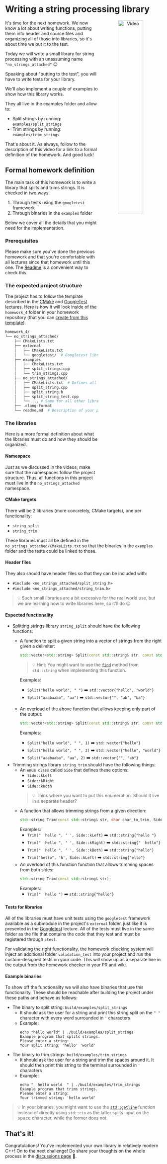 # Writing a string processing library

<p align="center">
  <a href="blah"><img src="https://img.youtube.com/vi/blah/0.jpg" alt="Video" align="right" width=40%></a>
</p>

<!-- Talking head -->
It's time for the next homework. We now know a lot about writing functions, putting them into header and source files and organizing all of those into libraries, so it's about time we put it to the test.

Today we will write a small library for string processing with an unassuming name `"no_strings_attached"` :wink:

<!-- Screen record -->
Speaking about "putting to the test", you will have to write tests for your library.

<!-- Talking head -->
We'll also implement a couple of examples to show how this library works.

<!-- Screen record -->
They all live in the examples folder and allow to:
- Split strings by running: `examples/split_strings`
- Trim strings by running: `examples/trim_strings`

<!-- Talking head -->
That's about it. As always, follow to the description of this video for a link to a formal definition of the homework. And good luck!

## Formal homework definition
The main task of this homework is to write a library that splits and trims strings. It is checked in two ways:
1. Through tests using the `googletest` framework
2. Through binaries in the `examples` folder

Below we cover all the details that you might need for the implementation.

### Prerequisites
Please make sure you've done the previous homework and that you're comfortable with all lectures since that homework until this one. The [Readme](../../readme.md) is a convenient way to check this.

### The expected project structure
The project has to follow the template described in the [CMake](../../lectures/cmake.md) and [GoogleTest](../../lectures/googletest.md) lectures. Here is how it will look inside of the `homework_4` folder in your homework repository (that you can [create from this template](https://github.com/cpp-for-yourself/homeworks)).

```bash
homework_4/
└── no_strings_attached/
    ├── CMakeLists.txt
    ├── external
    │   ├── CMakeLists.txt
    │   └── googletest/  # Googletest library as a submodule
    ├── examples
    │   ├── CMakeLists.txt
    │   ├── split_strings.cpp
    │   └── trim_strings.cpp
    ├── no_strings_attached/
    │   ├── CMakeLists.txt  # Defines all libraries
    │   ├── split_string.cpp
    │   ├── split_string.h
    │   ├── split_string_test.cpp
    │   └── ... # Same for all other libraries
    ├── .clang-format
    └── readme.md  # Description of your project. Go nuts!
```

### The libraries
Here is a more formal definition about what the libraries must do and how they should be organized.

#### Namespace
Just as we discussed in the videos, make sure that the namespaces follow the project structure. Thus, all functions in this project must live in the `no_strings_attached` namespace.

#### CMake targets
There will be 2 libraries (more concretely, CMake targets), one per functionality:
- `string_split`
- `string_trim`

These libraries must all be defined in the `no_strings_attached/CMakeLists.txt` so that the binaries in the `examples` folder and the tests could be linked to those.

#### Header files
They also should have header files so that they can be included with:
- `#include <no_strings_attached/split_string.h>`
- `#include <no_strings_attached/string_trim.h>`

> :bulb: Such small libraries are a bit excessive for the real world use, but we are learning how to write libraries here, so it'll do :wink:

#### Expected functionality
- Splitting strings library `string_split` should have the following functions:
  - A function to split a given string into a vector of strings from the right given a delimiter:
    ```cpp
    std::vector<std::string> Split(const std::string& str, const std::string& delimiter);
    ```
    > :bulb: Hint: You might want to use the [`find`](https://en.cppreference.com/w/cpp/string/basic_string/find) method from `std::string` when implementing this function.

    Examples:
      - `Split("hello world", " ")` ➡️ `std::vector{"hello", "world"}`
      - `Split("aaabaaba", "aa")` ➡️ `std::vector{"", "ab", "ba"}`
  - An overload of the above function that allows keeping only part of the output:
    ```cpp
    std::vector<std::string> Split(const std::string& str, const std::string& delimiter, int number_of_chunks_to_keep);
    ```
    Examples:
      - `Split("hello world", " ", 1)` ➡️ `std::vector{"hello"}`
      - `Split("hello world", " ", 2)` ➡️ `std::vector{"hello", "world"}`
      - `Split("aaabaaba", "aa", 2)` ➡️ `std::vector{"", "ab"}`
- Trimming strings library `string_trim` should have the following things:
  - An `enum class` called `Side` that defines these options:
    - `Side::kLeft`
    - `Side::kRight`
    - `Side::kBoth`
    > :bulb: Think where you want to put this enumeration. Should it live in a separate header?
  - A function that allows trimming strings from a given direction:
    ```cpp
    std::string Trim(const std::string& str, char char_to_trim, Side side);
    ```
    Examples:
      - `Trim("  hello ", ' ', Side::kLeft)` ➡️ `std::string{"hello "}`
      - `Trim("  hello ", ' ', Side::kRight)` ➡️ `std::string{"  hello"}`
      - `Trim("  hello ", ' ', Side::kBoth)` ➡️ `std::string{"hello"}`
      - `Trim("hello", 'h', Side::kLeft)` ➡️ `std::string{"ello"}`
  - An overload of this function function that allows trimming spaces from both sides:
    ```cpp
    std::string Trim(const std::string& str);
    ```
    Examples:
      - `Trim("  hello ")` ➡️ `std::string{"hello"}`

#### Tests for libraries
All of the libraries must have unit tests using the `googletest` framework available as a submodule in the project's `external` folder, just like it is presented in the [Googletest](../../lectures/googletest.md) lecture. All of the tests must live in the same folder as the file that contains the code that they test and must be registered through `ctest`.

For validating the right functionality, the homework checking system will inject an additional folder `validation_test` into your project and run the custom-designed tests on your code. This will show up as a separate line in the output from the homework checker in your PR and wiki.

#### Example binaries
To show off the functionality we will also have binaries that use this functionality. These should be reachable after building the project under these paths and behave as follows:
- The binary to split string: `build/examples/split_strings`
  - It should ask the user for a string and print this string split on the `" "` character with every word surrounded in `'` characters
  - Example:
    ```
    echo "hello world" | ./build/examples/split_strings
    Example program that splits strings.
    Please enter a string:
    Your split string: 'hello' 'world'
    ```
- The binary to trim strings: `build/examples/trim_strings`
  - It should ask the user for a string and trim the spaces around it. It should then print this string to the terminal surrounded in `'` characters
  - Example:
    ```
    echo "  hello world  " | ./build/examples/trim_strings
    Example program that trims strings.
    Please enter a string:
    Your trimmed string: 'hello world'
    ```

> :bulb: In your binaries, you might want to use the [`std::getline`](https://en.cppreference.com/w/cpp/string/basic_string/getline) function instead of directly using `std::cin` as the latter splits input on the <kbd>space</kbd> character, while the former does not.

## That's it!
Congratulations! You've implemented your own library in relatively modern C++! On to the next challenge! Do share your thoughts on the whole process in the [discussions page](https://github.com/orgs/cpp-for-yourself/discussions/categories/general) :pray:.
